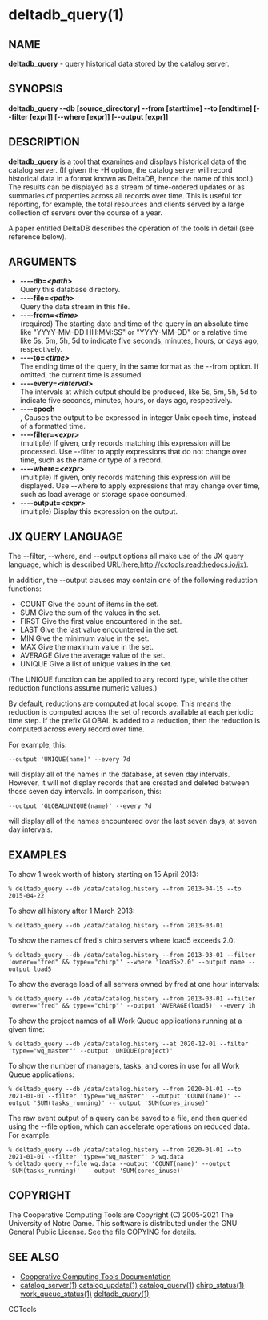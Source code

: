 






















# deltadb_query(1)

## NAME
**deltadb_query** - query historical data stored by the catalog server.

## SYNOPSIS
**deltadb_query --db [source_directory] --from [starttime] --to [endtime] [--filter [expr]] [--where [expr]] [--output [expr]]**

## DESCRIPTION

**deltadb_query** is a tool that examines and displays historical data of the catalog server.
(If given the -H option, the catalog server will record historical data in a format
known as DeltaDB, hence the name of this tool.)
The results can be displayed as a stream of time-ordered updates
or as summaries of properties across all records over time.
This is useful for reporting, for example, the total resources and clients
served by a large collection of servers over the course of a year.

A paper entitled DeltaDB describes the operation of the tools in detail (see reference below).

## ARGUMENTS

- **----db=_&lt;path&gt;_**<br /> Query this database directory.
- **----file=_&lt;path&gt;_**<br /> Query the data stream in this file.
- **----from=_&lt;time&gt;_**<br /> (required) The starting date and time of the query in an absolute time like "YYYY-MM-DD HH:MM:SS" or "YYYY-MM-DD" or a relative time like 5s, 5m, 5h, 5d to indicate five seconds, minutes, hours, or days ago, respectively.
- **----to=_&lt;time&gt;_**<br /> The ending time of the query, in the same format as the --from option.  If omitted, the current time is assumed.
- **----every=_&lt;interval&gt;_**<br /> The intervals at which output should be produced, like 5s, 5m, 5h, 5d to indicate five seconds, minutes, hours, or days ago, respectively.
- **----epoch**<br />, Causes the output to be expressed in integer Unix epoch time, instead of a formatted time.
- **----filter=_&lt;expr&gt;_**<br /> (multiple) If given, only records matching this expression will be processed.  Use --filter to apply expressions that do not change over time, such as the name or type of a record.
- **----where=_&lt;expr&gt;_**<br />  (multiple) If given, only records matching this expression will be displayed.  Use --where to apply expressions that may change over time, such as load average or storage space consumed.
- **----output=_&lt;expr&gt;_**<br /> (multiple) Display this expression on the output.


## JX QUERY LANGUAGE

The --filter, --where, and --output options all make use of the JX query language,
which is described URL(here,http://cctools.readthedocs.io/jx).

In addition, the --output clauses may contain one of the following reduction functions:


- COUNT Give the count of items in the set.
- SUM Give the sum of the values in the set.
- FIRST Give the first value encountered in the set.
- LAST Give the last value encountered in the set.
- MIN Give the minimum value in the set.
- MAX Give the maximum value in the set.
- AVERAGE Give the average value of the set.
- UNIQUE Give a list of unique values in the set.


(The UNIQUE function can be applied to any record type, while the other reduction functions assume numeric values.)

By default, reductions are computed at local scope.  This means the reduction is computed across the set of 
records available at each periodic time step.  If the prefix GLOBAL is added to a reduction, then the reduction
is computed across every record over time.

For example, this:

```
--output 'UNIQUE(name)' --every 7d
```

will display all of the names in the database, at seven day intervals.  However, it will not display records that are
created and deleted between those seven day intervals.  In comparison, this:

```
--output 'GLOBALUNIQUE(name)' --every 7d
```

will display all of the names encountered over the last seven days, at seven day intervals.

## EXAMPLES

To show 1 week worth of history starting on 15 April 2013:

```
% deltadb_query --db /data/catalog.history --from 2013-04-15 --to 2015-04-22
```

To show all history after 1 March 2013:

```
% deltadb_query --db /data/catalog.history --from 2013-03-01
```

To show the names of fred's chirp servers where load5 exceeds 2.0:

```
% deltadb_query --db /data/catalog.history --from 2013-03-01 --filter 'owner=="fred" && type=="chirp"' --where 'load5>2.0' --output name --output load5
```

To show the average load of all servers owned by fred at one hour intervals:

```
% deltadb_query --db /data/catalog.history --from 2013-03-01 --filter 'owner=="fred" && type=="chirp"' --output 'AVERAGE(load5)' --every 1h
```

To show the project names of all Work Queue applications running at a given time:

```
% deltadb_query --db /data/catalog.history --at 2020-12-01 --filter 'type=="wq_master"' --output 'UNIQUE(project)'
```

To show the number of managers, tasks, and cores in use for all Work Queue applications:

```
% deltadb_query --db /data/catalog.history --from 2020-01-01 --to 2021-01-01 --filter 'type=="wq_master"' --output 'COUNT(name)' --output 'SUM(tasks_running)' -- output 'SUM(cores_inuse)'
```

The raw event output of a query can be saved to a file, and then queried using the --file option, which can accelerate operations on reduced data.  For example:

```
% deltadb_query --db /data/catalog.history --from 2020-01-01 --to 2021-01-01 --filter 'type=="wq_master"' > wq.data
% deltadb_query --file wq.data --output 'COUNT(name)' --output 'SUM(tasks_running)' -- output 'SUM(cores_inuse)'
```

## COPYRIGHT

The Cooperative Computing Tools are Copyright (C) 2005-2021 The University of Notre Dame.  This software is distributed under the GNU General Public License.  See the file COPYING for details.

## SEE ALSO

- [Cooperative Computing Tools Documentation]("../index.html")
- [catalog_server(1)](catalog_server.md)  [catalog_update(1)](catalog_update.md)  [catalog_query(1)](catalog_query.md)  [chirp_status(1)](chirp_status.md)  [work_queue_status(1)](work_queue_status.md)   [deltadb_query(1)](deltadb_query.md)


CCTools
